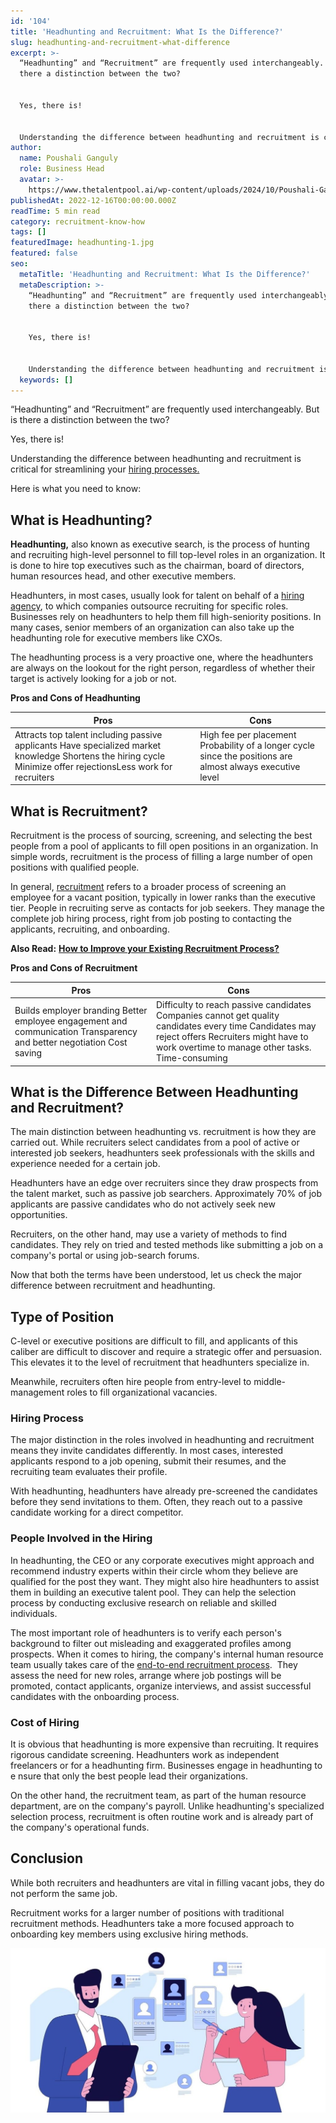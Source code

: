 ```yaml
---
id: '104'
title: 'Headhunting and Recruitment: What Is the Difference?'
slug: headhunting-and-recruitment-what-difference
excerpt: >-
  “Headhunting” and “Recruitment” are frequently used interchangeably. But is
  there a distinction between the two?


  Yes, there is!


  Understanding the difference between headhunting and recruitment is c...
author:
  name: Poushali Ganguly
  role: Business Head
  avatar: >-
    https://www.thetalentpool.ai/wp-content/uploads/2024/10/Poushali-Gangulyimage.webp
publishedAt: 2022-12-16T00:00:00.000Z
readTime: 5 min read
category: recruitment-know-how
tags: []
featuredImage: headhunting-1.jpg
featured: false
seo:
  metaTitle: 'Headhunting and Recruitment: What Is the Difference?'
  metaDescription: >-
    “Headhunting” and “Recruitment” are frequently used interchangeably. But is
    there a distinction between the two?


    Yes, there is!


    Understanding the difference between headhunting and recruitment is c...
  keywords: []
---
```


“Headhunting” and “Recruitment” are frequently used interchangeably. But is there a distinction between the two?

Yes, there is!

Understanding the difference between headhunting and recruitment is critical for streamlining your [hiring processes.](https://www.thetalentpool.ai/blogs/increase-hiring-efficiency-by-tracking-these-key-parameters/)

<!--more-->

Here is what you need to know:

## **What is Headhunting?**

**Headhunting,** also known as executive search, is the process of hunting and recruiting high-level personnel to fill top-level roles in an organization. It is done to hire top executives such as the chairman, board of directors, human resources head, and other executive members.

Headhunters, in most cases, usually look for talent on behalf of a [hiring agency](https://www.thetalentpool.ai/blogs/5-things-consider-while-selecting-recruitment-agency-for-hiring/), to which companies outsource recruiting for specific roles. Businesses rely on headhunters to help them fill high-seniority positions. In many cases, senior members of an organization can also take up the headhunting role for executive members like CXOs.

The headhunting process is a very proactive one, where the headhunters are always on the lookout for the right person, regardless of whether their target is actively looking for a job or not.

**Pros and Cons of Headhunting**

| **Pros** | **Cons** |
| --- | --- |
| Attracts top talent including passive applicants   Have specialized market knowledge   Shortens the hiring cycle   Minimize offer rejectionsLess work for recruiters   | High fee per placement   Probability of a longer cycle since the positions are almost always executive level   |

## **What is Recruitment?**

Recruitment is the process of sourcing, screening, and selecting the best people from a pool of applicants to fill open positions in an organization. In simple words, recruitment is the process of filling a large number of open positions with qualified people.

In general, [recruitment](https://www.thetalentpool.ai/blogs/5-recruitment-strategies-that-will-help-you-find-hidden-talent/) refers to a broader process of screening an employee for a vacant position, typically in lower ranks than the executive tier. People in recruiting serve as contacts for job seekers. They manage the complete job hiring process, right from job posting to contacting the applicants, recruiting, and onboarding.

**Also Read:** **[How to Improve your Existing Recruitment Process?](https://www.thetalentpool.ai/blogs/how-to-improve-your-existing-talent-sourcing-strategy/)**

**Pros and Cons of Recruitment**

| **Pros** | **Cons** |
| --- | --- |
| Builds employer branding   Better employee engagement and communication   Transparency and better negotiation   Cost saving   | Difficulty to reach passive candidates   Companies cannot get quality candidates every time   Candidates may reject offers   Recruiters might have to work overtime to manage other tasks.   Time-consuming |

## **What is the Difference Between Headhunting and Recruitment?**

The main distinction between headhunting vs. recruitment is how they are carried out. While recruiters select candidates from a pool of active or interested job seekers, headhunters seek professionals with the skills and experience needed for a certain job.

Headhunters have an edge over recruiters since they draw prospects from the talent market, such as passive job searchers. Approximately 70% of job applicants are passive candidates who do not actively seek new opportunities.

  
Recruiters, on the other hand, may use a variety of methods to find candidates. They rely on tried and tested methods like submitting a job on a company's portal or using job-search forums.

Now that both the terms have been understood, let us check the major difference between recruitment and headhunting.

## Type of Position

C-level or executive positions are difficult to fill, and applicants of this caliber are difficult to discover and require a strategic offer and persuasion. This elevates it to the level of recruitment that headhunters specialize in.

Meanwhile, recruiters often hire people from entry-level to middle-management roles to fill organizational vacancies.

### **Hiring Process**

The major distinction in the roles involved in headhunting and recruitment means they invite candidates differently. In most cases, interested applicants respond to a job opening, submit their resumes, and the recruiting team evaluates their profile. 

With headhunting, headhunters have already pre-screened the candidates before they send invitations to them. Often, they reach out to a passive candidate working for a direct competitor. 

### **People Involved in the Hiring**

In headhunting, the CEO or any corporate executives might approach and recommend industry experts within their circle whom they believe are qualified for the post they want. They might also hire headhunters to assist them in building an executive talent pool. They can help the selection process by conducting exclusive research on reliable and skilled individuals.

The most important role of headhunters is to verify each person's background to filter out misleading and exaggerated profiles among prospects. When it comes to hiring, the company's internal human resource team usually takes care of the [end-to-end recruitment process](https://www.thetalentpool.ai/end-to-end-recruitment-process-lifecycle/).  They assess the need for new roles, arrange where job postings will be promoted, contact applicants, organize interviews, and assist successful candidates with the onboarding process.

### **Cost of Hiring**

It is obvious that headhunting is more expensive than recruiting. It requires rigorous candidate screening. Headhunters work as independent freelancers or for a headhunting firm. Businesses engage in headhunting to e nsure that only the best people lead their organizations.

On the other hand, the recruitment team, as part of the human resource department, are on the company's payroll. Unlike headhunting's specialized selection process, recruitment is often routine work and is already part of the company's operational funds.

## Conclusion

While both recruiters and headhunters are vital in filling vacant jobs, they do not perform the same job.

Recruitment works for a larger number of positions with traditional recruitment methods. Headhunters take a more focused approach to onboarding key members using exclusive hiring methods.

![](images/headhunting-1-1024x535.jpg)
